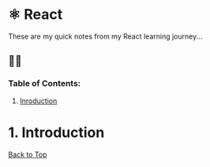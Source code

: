 # ⚛️ React

These are my quick notes from my React learning journey...

## ✌🏻

### Table of Contents:
1. [Inroduction](#1-Introduction)

#

# 1. Introduction

[Back to Top](#Table-of-Contents)